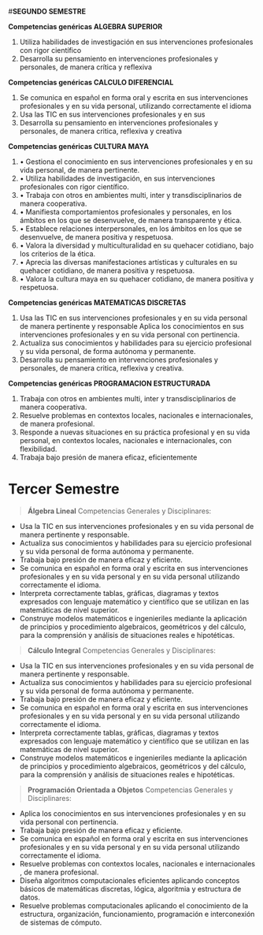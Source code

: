 #**SEGUNDO SEMESTRE**

**Competencias genéricas ALGEBRA SUPERIOR**
1.	Utiliza habilidades de investigación en sus intervenciones profesionales con rigor científico
2.	Desarrolla su pensamiento en intervenciones profesionales y personales, de manera crítica y reflexiva

**Competencias genéricas CALCULO DIFERENCIAL**
1.	Se comunica en español en forma oral y escrita en sus intervenciones profesionales y en su vida personal, utilizando correctamente el idioma
2.	Usa las TIC en sus intervenciones profesionales y en sus
3.	Desarrolla su pensamiento en intervenciones profesionales y personales, de manera critica, reflexiva y creativa

**Competencias genéricas CULTURA MAYA**
1.	• Gestiona el conocimiento en sus intervenciones profesionales y en su vida personal, de manera pertinente.
2.	• Utiliza habilidades de investigación, en sus intervenciones profesionales con rigor científico.
3.	• Trabaja con otros en ambientes multi, inter y transdisciplinarios de manera cooperativa.
4.	• Manifiesta comportamientos profesionales y personales, en los ámbitos en los que se desenvuelve, de manera transparente y ética.
5.	• Establece relaciones interpersonales, en los ámbitos en los que se desenvuelve, de manera positiva y respetuosa.
6.	• Valora la diversidad y multiculturalidad en su quehacer cotidiano, bajo los criterios de la ética.
7.	• Aprecia las diversas manifestaciones artísticas y culturales en su quehacer cotidiano, de manera positiva y respetuosa.
8.	• Valora la cultura maya en su quehacer cotidiano, de manera positiva y respetuosa.

**Competencias genéricas MATEMATICAS DISCRETAS**
1.	Usa las TIC en sus intervenciones profesionales y en su vida personal de manera pertinente y responsable Aplica los conocimientos en sus intervenciones profesionales y en su vida personal con pertinencia.
2.	Actualiza sus conocimientos y habilidades para su ejercicio profesional y su vida personal, de forma autónoma y permanente.
3.	Desarrolla su pensamiento en intervenciones profesionales y personales, de manera critica, reflexiva y creativa.

**Competencias genéricas PROGRAMACION ESTRUCTURADA**

1.	Trabaja con otros en ambientes multi, inter y transdisciplinarios de manera cooperativa.
2.	 Resuelve problemas en contextos locales, nacionales e internacionales, de manera profesional.
3.	 Responde a nuevas situaciones en su práctica profesional y en su vida personal, en contextos locales, nacionales e internacionales, con flexibilidad.
4.	 Trabaja bajo presión de manera eficaz, eficientemente



# **Tercer Semestre**

> **Álgebra Lineal**
Competencias Generales y Disciplinares:

 - Usa la TIC en sus intervenciones profesionales y en su vida personal de manera pertinente y responsable.
 - Actualiza sus conocimientos y habilidades para su ejercicio profesional y su vida personal de forma autónoma y permanente.
 - Trabaja bajo presión de manera eficaz y eficiente.
 - Se comunica en español en forma oral y escrita en sus intervenciones profesionales y en su vida personal y en su vida personal utilizando correctamente el idioma.
 - Interpreta correctamente tablas, gráficas, diagramas y textos expresados con lenguaje matemático y científico que se utilizan en las matemáticas de nivel superior.
 - Construye modelos matemáticos e ingenieriles mediante la aplicación de principios y procedimiento algebraicos, geométricos y del cálculo, para la comprensión y análisis de situaciones reales e hipotéticas.

> **Cálculo Integral**
Competencias Generales y Disciplinares:

 - Usa la TIC en sus intervenciones profesionales y en su vida personal de manera pertinente y responsable.
 - Actualiza sus conocimientos y habilidades para su ejercicio profesional y su vida personal de forma autónoma y permanente.
 - Trabaja bajo presión de manera eficaz y eficiente.
 - Se comunica en español en forma oral y escrita en sus intervenciones profesionales y en su vida personal y en su vida personal utilizando correctamente el idioma.
 - Interpreta correctamente tablas, gráficas, diagramas y textos expresados con lenguaje matemático y científico que se utilizan en las matemáticas de nivel superior.
 - Construye modelos matemáticos e ingenieriles mediante la aplicación de principios y procedimiento algebraicos, geométricos y del cálculo, para la comprensión y análisis de situaciones reales e hipotéticas.

> **Programación Orientada a Objetos**
Competencias Generales y Disciplinares:

 - Aplica los conocimientos en sus intervenciones profesionales y en su vida personal con pertinencia.
 - Trabaja bajo presión de manera eficaz y eficiente.
 - Se comunica en español en forma oral y escrita en sus intervenciones profesionales y en su vida personal y en su vida personal utilizando correctamente el idioma.
 - Resuelve problemas con contextos locales, nacionales e internacionales , de manera profesional.
 - Diseña algoritmos computacionales eficientes aplicando conceptos básicos de matemáticas discretas, lógica, algoritmia y estructura de datos.
 - Resuelve problemas computacionales aplicando el conocimiento de la estructura, organización, funcionamiento, programación e interconexión de sistemas de cómputo.
